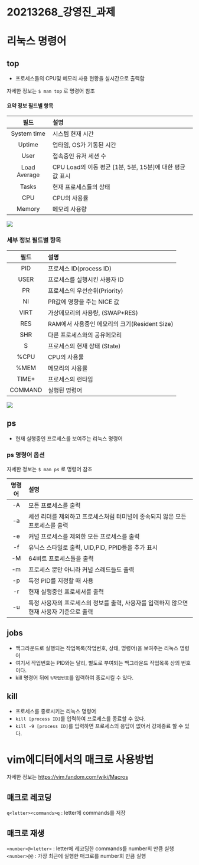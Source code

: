# 20213268_강영진_과제
# 리눅스 명령어
## top
- 프로세스들의 CPU및 메모리 사용 현황을 실시간으로 출력함

자세한 정보는 `$ man top` 로 명령어 참조

#### 요약 정보 필드별 항목
|필드|설명|
|:---:|:---|
|System time|시스템 현재 시간|
|Uptime|업타임, OS가 기동된 시간|
|User|접속중인 유저 세션 수|
|Load Average|CPU Load의 이동 평균 [1분, 5분, 15분]에 대한 평균값 표시|
|Tasks|현재 프로세스들의 상태|
|CPU|CPU의 사용률|
|Memory|메모리 사용량|
<img src="https://i.imgur.com/cr2tP5I.png">

### 세부 정보 필드별 항목
|필드|설명|
|:---:|:---|
|PID|프로세스 ID(process ID)|
|USER|프로세스를 실행시킨 사용자 ID|
|PR|프로세스의 우선순위(Priority)|
|NI|PR값에 영향을 주는 NICE 값|
|VIRT|가상메모리의 사용량, (SWAP+RES)|
|RES|RAM에서 사용중인 메모리의 크기(Resident Size)|
|SHR|다른 프로세스와의 공유메모리|
|S|프로세스의 현재 상태 (State)
|%CPU|CPU의 사용률|
|%MEM|메모리의 사용률|
|TIME+|프로세스의 런타임|
|COMMAND|실행된 명령어|
<img src="https://i.imgur.com/w5Qio0f.png">

## ps
- 현재 실행중인 프로세스를 보여주는 리눅스 명령어

### ps 명령어 옵션

자세한 정보는 `$ man ps` 로 명령어 참조

|명령어|설명|
|:---:|:---|
|-A|모든 프로세스를 출력|
|-a|세션 리더를 제외하고 프로세스처럼 터미널에 종속되지 않은 모든 프로세스를 출력|
|-e|커널 프로세스를 제외한 모든 프로세스를 출력|
|-f|유닉스 스타일로 출력, UID,PID, PPID등을 추가 표시|
|-M|64비트 프로세스들을 출력|
|-m|프로세스 뿐만 아니라 커널 스레드들도 출력|
|-p|특정 PID를 지정할 때 사용|
|-r|현재 실행중인 프로세서를 출력|
|-u|특정 사용자의 프로세스의 정보를 출력, 사용자를 입력하지 않으면 현재 사용자 기준으로 출력|


## jobs
- 백그라운드로 실행되는 작업목록(작업번호, 상태, 명령어)을 보여주는 리눅스 명령어
- 여기서 작업번호는 PID와는 달리, 별도로 부여되는 백그라운드 작업목록 상의 번호이다.
- kill 명령어 뒤에 `%작업번호`를 입력하여 종료시킬 수 있다.

## kill
- 프로세스를 종료시키는 리눅스 명령어
- `kill [process ID]`를 입력하여 프로세스를 종료할 수 있다.
- `kill -9 [process ID]`를 입력하면 프로세스의 응답이 없어서 강제종료 할 수 있다.

# vim에디터에서의 매크로 사용방법
자세한 정보는 <https://vim.fandom.com/wiki/Macros>
## 매크로 레코딩

`q<letter><commands>q` : letter에 commands를 저장

## 매크로 재생
`<number>@<letter>` : letter에 레코딩한 commands를 number회 만큼 실행
`<number>@@` : 가장 최근에 실행한 매크로를 number회 만큼 실행
    
